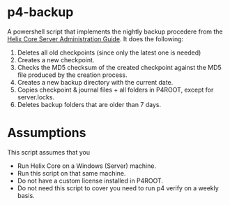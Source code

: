 # p4-backup
A powershell script that implements the nightly backup procedere from the [Helix Core Server Administration Guide](https://www.perforce.com/manuals/p4sag/Content/P4SAG/backup-procedure.html).
It does the following:

1. Deletes all old checkpoints (since only the latest one is needed)
2. Creates a new checkpoint.
3. Checks the MD5 checksum of the created checkpoint against the MD5 file produced by the creation process.
4. Creates a new backup directory with the current date.
5. Copies checkpoint & journal files + all folders in P4ROOT, except for server.locks.
6. Deletes backup folders that are older than 7 days.

# Assumptions
This script assumes that you

* Run Helix Core on a Windows (Server) machine.
* Run this script on that same machine.
* Do not have a custom license installed in P4ROOT.
* Do not need this script to cover you need to run p4 verify on a weekly basis.

